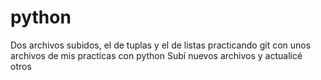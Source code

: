 # python 
Dos archivos subidos, el de tuplas y el de listas 
practicando git con unos archivos de mis practicas con python
Subí nuevos archivos y actualicé otros
